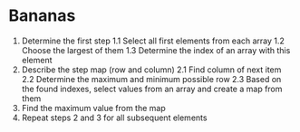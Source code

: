 # Bananas

1. Determine the first step
  1.1 Select all first elements from each array
  1.2 Choose the largest of them
  1.3 Determine the index of an array with this element
2. Describe the step map (row and column)
  2.1 Find column of next item
  2.2 Determine the maximum and minimum possible row
  2.3 Based on the found indexes, select values from an array and create a map from them
3. Find the maximum value from the map
4. Repeat steps 2 and 3 for all subsequent elements
